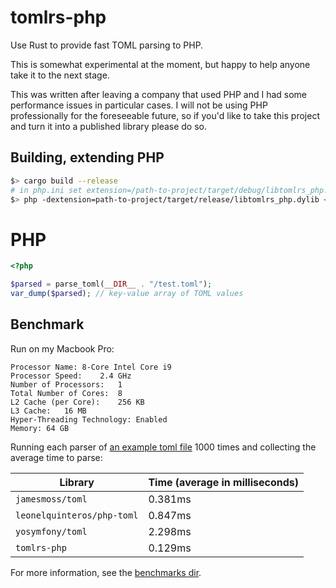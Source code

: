 # tomlrs-php

Use Rust to provide fast TOML parsing to PHP.

This is somewhat experimental at the moment, but happy to help anyone take it to the next stage.

This was written after leaving a company that used PHP and I had some performance issues in particular cases.
I will not be using PHP professionally for the foreseeable future, so if you'd like to take this project and turn it into a published library please do so.

## Building, extending PHP

```sh
$> cargo build --release
# in php.ini set extension=/path-to-project/target/debug/libtomlrs_php.dylib or:
$> php -dextension=path-to-project/target/release/libtomlrs_php.dylib <your php file>
```

# PHP

```php
<?php

$parsed = parse_toml(__DIR__ . "/test.toml");
var_dump($parsed); // key-value array of TOML values
```

## Benchmark

Run on my Macbook Pro:

```
Processor Name:	8-Core Intel Core i9
Processor Speed:	2.4 GHz
Number of Processors:	1
Total Number of Cores:	8
L2 Cache (per Core):	256 KB
L3 Cache:	16 MB
Hyper-Threading Technology:	Enabled
Memory:	64 GB
```

Running each parser of [an example toml file](./benchmarks/test.toml) 1000 times and collecting the average time to parse:

| Library | Time (average in milliseconds) |
| ------ | -------- |
| `jamesmoss/toml` | 0.381ms |
| `leonelquinteros/php-toml` | 0.847ms |
| `yosymfony/toml` | 2.298ms |
| `tomlrs-php` | 0.129ms |

For more information, see the [benchmarks dir](./benchmarks/).
